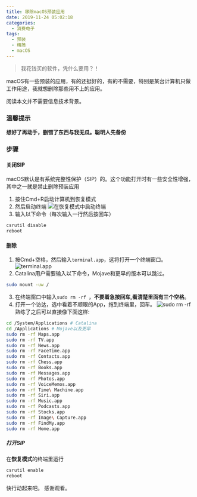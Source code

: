 ```yaml
---
title: 移除macOS预装应用
date: 2019-11-24 05:02:18
categories:
  - 消费电子
tags:
  - 预装
  - 精简
  - macOS
---
```

>我花钱买的软件，凭什么要用？！

<!-- more -->

macOS有一些预装的应用，有的还挺好的，有的不需要，特别是某台计算机只做工作用途，我就想删除那些用不上的应用。

阅读本文并不需要信息技术背景。

### 温馨提示
**想好了再动手，删错了东西与我无瓜。聪明人先备份**

### 步骤

#### 关闭SIP
macOS默认是有系统完整性保护（SIP）的。这个功能打开时有一些安全性增强，其中之一就是禁止删除预装应用
1. 按住Cmd+R启动计算机到恢复模式
2. 然后启动终端
![在恢复模式中启动终端](https://cdn.miyunda.net/image/remove-macos-presinstalled-app-20191124142739.jpg)
3. 输入以下命令（每次输入一行然后按回车）
```bash
csrutil disable
reboot
```
#### 删除
1. 按Cmd+空格，然后输入`terminal.app`，这将打开一个终端窗口。
![terminal.app](https://cdn.miyunda.net/image/remove-macos-presinstalled-app-20191124145458.jpg)
2. Catalina用户需要输入以下命令，Mojave和更早的版本可以跳过。
```bash
sudo mount -uw /
```
3. 在终端窗口中输入`sudo rm -rf `，**不要着急按回车,看清楚里面有三个空格**。
4. 打开一个访达，选中看着不顺眼的App，拖到终端里，回车。
![sudo rm -rf ](https://cdn.miyunda.net/uPic/remove-macos-presinstalled-app_20231029.gif)
熟练了之后可以直接像下面这样:
```bash
cd /System/Applications # Catalina
cd /Applications # Mojave以及更早
sudo rm -rf Maps.app
sudo rm -rf TV.app
sudo rm -rf News.app
sudo rm -rf FaceTime.app
sudo rm -rf Contacts.app
sudo rm -rf Chess.app
sudo rm -rf Books.app
sudo rm -rf Messages.app
sudo rm -rf Photos.app
sudo rm -rf VoiceMemos.app
sudo rm -rf Time\ Machine.app
sudo rm -rf Siri.app
sudo rm -rf Music.app
sudo rm -rf Podcasts.app
sudo rm -rf Stocks.app
sudo rm -rf Image\ Capture.app
sudo rm -rf FindMy.app
sudo rm -rf Home.app
```
##### 打开SIP
在**恢复模式**的终端里运行
```bash
csrutil enable
reboot
```
快行动起来吧。
感谢观看。
